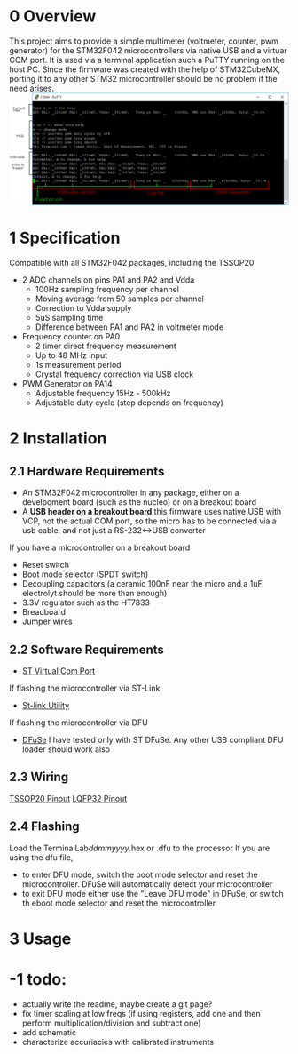 # 0 Overview #
This project aims to provide a simple multimeter (voltmeter, counter, pwm generator) for the STM32F042 microcontrollers via native USB and a virtuar COM port. It is used via a terminal application such a PuTTY running on the host PC. 
Since the firmware was created with the help of STM32CubeMX, porting it to any other STM32 microcontroller should be no problem if the need arises. 
![Overview](/Documentation/Images/OperationScreen.png)

# 1 Specification #
Compatible with all STM32F042 packages, including the TSSOP20

- 2 ADC channels on pins PA1 and PA2 and Vdda 
	- 100Hz sampling frequency per channel
	- Moving average from 50 samples  per channel
	- Correction to Vdda supply 
	- 5uS sampling time
	- Difference between PA1 and PA2 in voltmeter mode
- Frequency counter on PA0
	- 2 timer direct frequency measurement
	- Up to 48 MHz input
	- 1s measurement period
	- Crystal frequency correction via USB clock
- PWM Generator on PA14
	- Adjustable frequency 15Hz - 500kHz
	- Adjustable duty cycle (step depends on frequency)

# 2 Installation #
## 2.1 Hardware Requirements ##
- An STM32F042 microcontroller in any package, either on a develpoment board (such as the nucleo) or on a breakout board
- A **USB header on a breakout board** this firmware uses native USB with VCP, not the actual COM port, so the micro has to be connected via a usb cable, and not just a RS-232<->USB converter

If you have a microcontroller on a breakout board
- Reset switch
- Boot mode selector (SPDT switch)
- Decoupling capacitors (a ceramic 100nF near the micro and a 1uF electrolyt should be more than enough) 
- 3.3V regulator such as the HT7833
- Breadboard
- Jumper wires

## 2.2 Software Requirements ##
- [ST Virtual Com Port](http://www.st.com/en/development-tools/stsw-stm32102.html)

If flashing the microcontroller via ST-Link
- [St-link Utility](http://www.st.com/en/development-tools/stsw-link004.html)

If flashing the microcontroller via DFU
- [DFuSe](http://www.st.com/en/development-tools/stsw-stm32080.html) I have tested only with ST DFuSe. Any other USB compliant DFU loader should work also

## 2.3 Wiring ##

[TSSOP20 Pinout](/Documentation/Images/TSSOP20_pinout.PNG)
[LQFP32 Pinout](/Documentation/Images/LQFP32_pinout.PNG)

## 2.4 Flashing ##

Load the TerminalLab*ddmmyyyy*.hex or .dfu to the processor
If you are using the dfu file, 
- to enter DFU mode, switch the boot mode selector and reset the microcontroller. DFuSe will automatically detect your microcontroller
- to exit DFU mode either use the "Leave DFU mode" in DFuSe, or switch th eboot mode selector and reset the microcontroller

# 3 Usage #


# -1 todo: #
- actually write the readme, maybe create a git page?
- fix timer scaling at low freqs (if using registers, add one and then perform multiplication/division and subtract one)
- add schematic
- characterize accuriacies with calibrated instruments